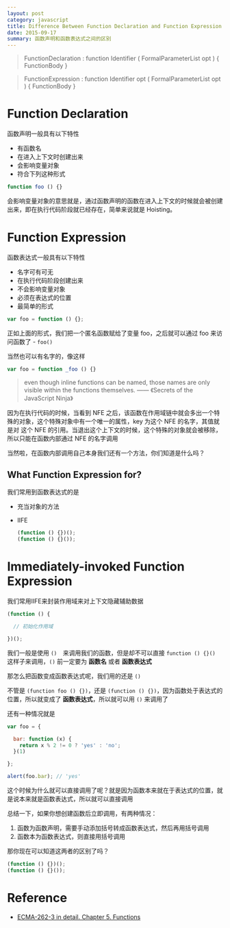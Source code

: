 ```yaml
---
layout: post
category: javascript
title: Difference Between Function Declaration and Function Expression
date: 2015-09-17
summary: 函数声明和函数表达式之间的区别
---
```


> FunctionDeclaration : function Identifier ( FormalParameterList opt ) { FunctionBody }

> FunctionExpression : function Identifier opt ( FormalParameterList opt ) { FunctionBody }

# Function Declaration

函数声明一般具有以下特性

- 有函数名
- 在进入上下文时创建出来
- 会影响变量对象
- 符合下列这种形式

```javascript
function foo () {}
```

会影响变量对象的意思就是，通过函数声明的函数在进入上下文的时候就会被创建出来，即在执行代码阶段就已经存在，简单来说就是 Hoisting。

# Function Expression

函数表达式一般具有以下特性

- 名字可有可无
- 在执行代码阶段创建出来
- 不会影响变量对象
- 必须在表达式的位置
- 最简单的形式

```javascript
var foo = function () {};
```

正如上面的形式，我们把一个匿名函数赋给了变量 foo，之后就可以通过 foo 来访问函数了 - `foo()`

当然也可以有名字的，像这样

```javascript
var foo = function _foo () {}
```

> even though inline functions can be named, those names are only visible within the functions themselves. —— 《Secrets of the JavaScript Ninja》

因为在执行代码的时候，当看到 NFE 之后，该函数在作用域链中就会多出一个特殊的对象，这个特殊对象中有一个唯一的属性，key 为这个 NFE 的名字，其值就是对 这个 NFE 的引用。当退出这个上下文的时候，这个特殊的对象就会被移除，所以只能在函数内部通过 NFE 的名字调用

当然啦，在函数内部调用自己本身我们还有一个方法，你们知道是什么吗？

## What Function Expression for?

我们常用到函数表达式的是

- 充当对象的方法
- IIFE

  ```javascript
  (function () {})();
  (function () {}());
  ```

# Immediately-invoked Function Expression

我们常用IIFE来封装作用域来对上下文隐藏辅助数据

```javascript
(function () {

  // 初始化作用域  

})();
```

我们一般是使用 `()`　来调用我们的函数，但是却不可以直接 `function () {}()` 这样子来调用，`()` 前一定要为 **函数名** 或者 **函数表达式**

那怎么把函数变成函数表达式呢，我们用的还是 `()`

不管是 `(function foo () {})`，还是 `(function () {})`，因为函数处于表达式的位置，所以就变成了 **函数表达式**，所以就可以用 `()` 来调用了

还有一种情况就是

```javascript
var foo = {

  bar: function (x) {
    return x % 2 != 0 ? 'yes' : 'no';
  }(1)

};

alert(foo.bar); // 'yes'
```

这个时候为什么就可以直接调用了呢？就是因为函数本来就在于表达式的位置，就是说本来就是函数表达式，所以就可以直接调用

总结一下，如果你想创建函数后立即调用，有两种情况：

1. 函数为函数声明，需要手动添加括号转成函数表达式，然后再用括号调用
2. 函数本为函数表达式，则直接用括号调用

那你现在可以知道这两者的区别了吗？

```javascript
(function () {})();
(function () {}());
```

# Reference

- [ECMA-262-3 in detail. Chapter 5. Functions](http://dmitrysoshnikov.com/ecmascript/chapter-5-functions/)
